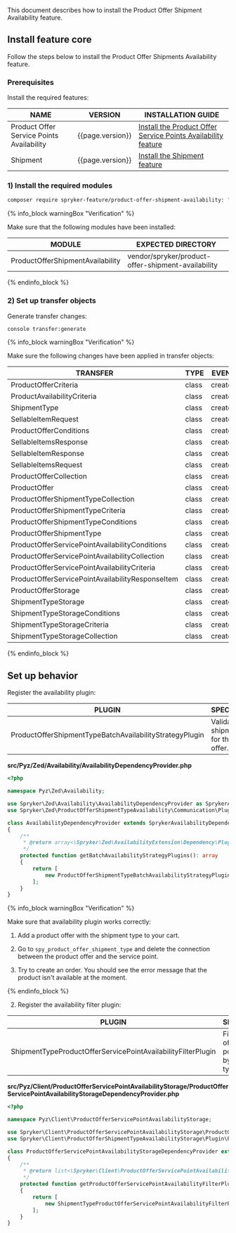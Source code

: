 

This document describes how to install the Product Offer Shipment Availability feature.

## Install feature core

Follow the steps below to install the Product Offer Shipments Availability feature.

### Prerequisites

Install the required features:

| NAME                                      | VERSION          | INSTALLATION GUIDE                                                                                                                                                                                                      |
|-------------------------------------------|------------------|------------------------------------------------------------------------------------------------------------------------------------------------------------------------------------------------------------------------|
| Product Offer Service Points Availability | {{page.version}} | [Install the Product Offer Service Points Availability feature](/docs/pbc/all/offer-management/{{page.version}}/unified-commerce/install-features/install-the-product-offer-service-points-availability-feature.html) |
| Shipment                                  | {{page.version}} | [Install the Shipment feature](/docs/pbc/all/carrier-management/{{page.version}}/base-shop/install-and-upgrade/install-features/install-the-shipment-feature.html)                                                     |

### 1) Install the required modules

```bash
composer require spryker-feature/product-offer-shipment-availability: "{{page.version}}" --update-with-dependencies
```

{% info_block warningBox "Verification" %}

Make sure that the following modules have been installed:

| MODULE                                        | EXPECTED DIRECTORY                                 |
|-----------------------------------------------|----------------------------------------------------|
| ProductOfferShipmentAvailability              | vendor/spryker/product-offer-shipment-availability |

{% endinfo_block %}


### 2) Set up transfer objects

Generate transfer changes:

```bash
console transfer:generate
```

{% info_block warningBox "Verification" %}

Make sure the following changes have been applied in transfer objects:

| TRANSFER                                               | TYPE  | EVENT   | PATH                                                                                   |
|--------------------------------------------------------|-------|---------|----------------------------------------------------------------------------------------|
| ProductOfferCriteria                                   | class | created | src/Generated/Shared/Transfer/ProductOfferCriteriaTransfer                             |
| ProductAvailabilityCriteria                            | class | created | src/Generated/Shared/Transfer/ProductAvailabilityCriteriaTransfer                      |
| ShipmentType                                           | class | created | src/Generated/Shared/Transfer/ShipmentTypeTransfer                                     |
| SellableItemRequest                                    | class | created | src/Generated/Shared/Transfer/SellableItemRequestTransfer                              |
| ProductOfferConditions                                 | class | created | src/Generated/Shared/Transfer/ProductOfferConditionsTransfer                           |
| SellableItemsResponse                                  | class | created | src/Generated/Shared/Transfer/SellableItemsResponseTransfer                            |
| SellableItemResponse                                   | class | created | src/Generated/Shared/Transfer/SellableItemResponseTransfer                             |
| SellableItemsRequest                                   | class | created | src/Generated/Shared/Transfer/SellableItemsRequestTransfer                             |
| ProductOfferCollection                                 | class | created | src/Generated/Shared/Transfer/ProductOfferCollectionTransfer                           |
| ProductOffer                                           | class | created | src/Generated/Shared/Transfer/ProductOfferTransfer                                     |
| ProductOfferShipmentTypeCollection                     | class | created | src/Generated/Shared/Transfer/ProductOfferShipmentTypeCollectionTransfer               |
| ProductOfferShipmentTypeCriteria                       | class | created | src/Generated/Shared/Transfer/ProductOfferShipmentTypeCriteriaTransfer                 |
| ProductOfferShipmentTypeConditions                     | class | created | src/Generated/Shared/Transfer/ProductOfferShipmentTypeConditionsTransfer               |
| ProductOfferShipmentType                               | class | created | src/Generated/Shared/Transfer/ProductOfferShipmentTypeTransfer                         |
| ProductOfferServicePointAvailabilityConditions         | class | created | src/Generated/Shared/Transfer/ProductOfferServicePointAvailabilityConditionsTransfer   |
| ProductOfferServicePointAvailabilityCollection         | class | created | src/Generated/Shared/Transfer/ProductOfferServicePointAvailabilityCollectionTransfer   |
| ProductOfferServicePointAvailabilityCriteria           | class | created | src/Generated/Shared/Transfer/ProductOfferServicePointAvailabilityCriteriaTransfer     |
| ProductOfferServicePointAvailabilityResponseItem       | class | created | src/Generated/Shared/Transfer/ProductOfferServicePointAvailabilityResponseItemTransfer |
| ProductOfferStorage                                    | class | created | src/Generated/Shared/Transfer/ProductOfferStorageTransfer                              |
| ShipmentTypeStorage                                    | class | created | src/Generated/Shared/Transfer/ShipmentTypeStorageTransfer                              |
| ShipmentTypeStorageConditions                          | class | created | src/Generated/Shared/Transfer/ShipmentTypeStorageConditionsTransfer                    |
| ShipmentTypeStorageCriteria                            | class | created | src/Generated/Shared/Transfer/ShipmentTypeStorageCriteriaTransfer                      |
| ShipmentTypeStorageCollection                          | class | created | src/Generated/Shared/Transfer/ShipmentTypeStorageCollectionTransfer                    |

{% endinfo_block %}

## Set up behavior

Register the availability plugin:

| PLUGIN                                                  | SPECIFICATION                                  | PREREQUISITES | NAMESPACE                                                                                                                                   |
|---------------------------------------------------------|------------------------------------------------|---------------|---------------------------------------------------------------------------------------------------------------------------------------------|
| ProductOfferShipmentTypeBatchAvailabilityStrategyPlugin | Validates shipment type for the product offer. | None          | Spryker\Zed\ProductOfferShipmentTypeAvailability\Communication\Plugin\Availability\ProductOfferShipmentTypeBatchAvailabilityStrategyPlugin  |

**src/Pyz/Zed/Availability/AvailabilityDependencyProvider.php**

```php
<?php

namespace Pyz\Zed\Availability;

use Spryker\Zed\Availability\AvailabilityDependencyProvider as SprykerAvailabilityDependencyProvider;
use Spryker\Zed\ProductOfferShipmentTypeAvailability\Communication\Plugin\Availability\ProductOfferServicePointBatchAvailabilityStrategyPlugin;

class AvailabilityDependencyProvider extends SprykerAvailabilityDependencyProvider
{
    /**
     * @return array<\Spryker\Zed\AvailabilityExtension\Dependency\Plugin\BatchAvailabilityStrategyPluginInterface>
     */
    protected function getBatchAvailabilityStrategyPlugins(): array
    {
        return [
            new ProductOfferShipmentTypeBatchAvailabilityStrategyPlugin(), // Needs to be before ProductConcreteBatchAvailabilityStrategyPlugin
        ];
    }
}
```

{% info_block warningBox "Verification" %}

Make sure that availability plugin works correctly:

1. Add a product offer with the shipment type to your cart.

2. Go to `spy_product_offer_shipment_type` and delete the connection between the product offer and the service point.

3. Try to create an order. You should see the error message that the product isn't available at the moment.

{% endinfo_block %}

2. Register the availability filter plugin:

| PLUGIN                                                        | SPECIFICATION                                                     | PREREQUISITES | NAMESPACE                                                                                                                                                    |
|---------------------------------------------------------------|-------------------------------------------------------------------|---------------|--------------------------------------------------------------------------------------------------------------------------------------------------------------|
| ShipmentTypeProductOfferServicePointAvailabilityFilterPlugin  | Filters product offer service point availability by shipmen type. | None          | Spryker\Client\ProductOfferShipmentTypeAvailabilityStorage\Plugin\ProductOfferServicePointAvailabilityStorage\ShipmentTypeProductOfferServicePointAvailabilityFilterPlugin |

**src/Pyz/Client/ProductOfferServicePointAvailabilityStorage/ProductOfferServicePointAvailabilityStorageDependencyProvider.php**

```php
<?php

namespace Pyz\Client\ProductOfferServicePointAvailabilityStorage;

use Spryker\Client\ProductOfferServicePointAvailabilityStorage\ProductOfferServicePointAvailabilityStorageDependencyProvider as SprykerProductOfferServicePointAvailabilityStorageDependencyProvider;
use Spryker\Client\ProductOfferShipmentTypeAvailabilityStorage\Plugin\ProductOfferServicePointAvailabilityStorage\ShipmentTypeProductOfferServicePointAvailabilityFilterPlugin;

class ProductOfferServicePointAvailabilityStorageDependencyProvider extends SprykerProductOfferServicePointAvailabilityStorageDependencyProvider
{
    /**
     * @return list<\Spryker\Client\ProductOfferServicePointAvailabilityStorageExtension\Dependency\Plugin\ProductOfferServicePointAvailabilityFilterPluginInterface>
     */
    protected function getProductOfferServicePointAvailabilityFilterPlugins(): array
    {
        return [
            new ShipmentTypeProductOfferServicePointAvailabilityFilterPlugin(),
        ];
    }
}
```
